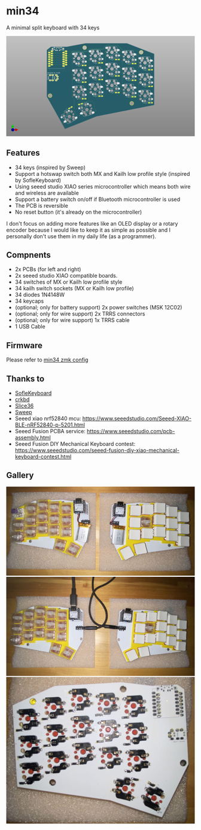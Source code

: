 # min34

A minimal split keyboard with 34 keys

![pcb](https://github.com/donus3/min34/blob/main/images/pcb.png)


## Features
 - 34 keys (inspired by Sweep)
 - Support a hotswap switch both MX and Kailh low profile style (inspired by SofleKeyboard)
 - Using seeed studio XIAO series microcontroller which means both wire and wireless are available
 - Support a battery switch on/off if Bluetooth microcontroller is used
 - The PCB is reversible
 - No reset button (it's already on the microcontroller)

I don't focus on adding more features like an OLED display or a rotary encoder because I would like to keep it as simple as possible and I personally
don't use them in my daily life (as a programmer).

## Compnents
 - 2x PCBs (for left and right)
 - 2x seeed studio XIAO compatible boards.
 - 34 switches of MX or Kailh low profile style
 - 34 kailh switch sockets (MX or Kailh low profile)
 - 34 diodes 1N4148W
 - 34 keycaps
 - (optional; only for battery support) 2x power switches (MSK 12C02)
 - (optional; only for wire support) 2x TRRS connectors
 - (optional; only for wire support) 1x TRRS cable
 - 1 USB Cable

## Firmware
Please refer to [min34 zmk config](./firmware)

## Thanks to
 - [SofleKeyboard](https://github.com/josefadamcik/SofleKeyboard)
 - [crkbd](https://github.com/foostan/crkbd)
 - [Slice36](https://github.com/MReavley/Slice36)
 - [Sweep](https://github.com/davidphilipbarr/Sweep)
 - Seeed xiao nrf52840 mcu: https://www.seeedstudio.com/Seeed-XIAO-BLE-nRF52840-p-5201.html
 - Seeed Fusion PCBA service: https://www.seeedstudio.com/pcb-assembly.html
 - Seeed Fusion DIY Mechanical Keyboard contest: https://www.seeedstudio.com/seeed-fusion-diy-xiao-mechanical-keyboard-contest.html

## Gallery
![wireless](https://github.com/donus3/min34/blob/main/images/wireless.jpg?raw=true)
![wire](https://github.com/donus3/min34/blob/main/images/wire.jpg?raw=true)
![back](https://github.com/donus3/min34/blob/main/images/back.jpg?raw=true)
